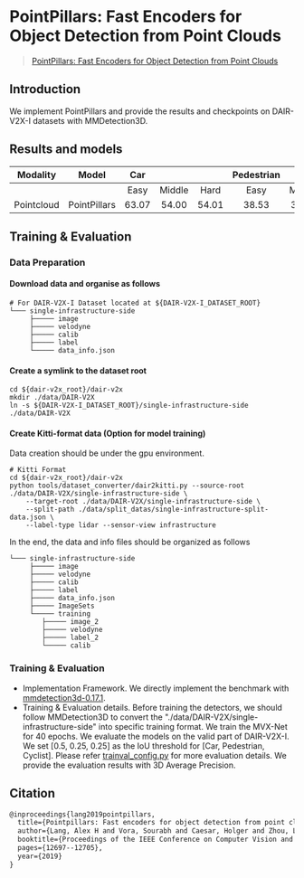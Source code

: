 # PointPillars: Fast Encoders for Object Detection from Point Clouds

> [PointPillars: Fast Encoders for Object Detection from Point Clouds](https://arxiv.org/abs/1812.05784)

## Introduction

We implement PointPillars and provide the results and checkpoints on DAIR-V2X-I datasets with MMDetection3D.

## Results and models

|  Modality  |    Model     |  Car  |        |       | Pedestrian |        |       | Cyclist |        |       |                                          Download                                           |
| :--------: | :----------: | :---: | :----: | :---: | :--------: | :----: | :---: | :-----: | :----: | :---: | :-----------------------------------------------------------------------------------------: |
|            |              | Easy  | Middle | Hard  |    Easy    | Middle | Hard  |  Easy   | Middle | Hard  |                                                                                             |
| Pointcloud | PointPillars | 63.07 | 54.00  | 54.01 |   38.53    | 37.20  | 37.28 |  38.46  | 22.60  | 22.49 | [model](https://drive.google.com/file/d/1CeYLmk5CVyxkRakshjKdsDJcqxstdS5T/view?usp=sharing) |

## Training & Evaluation

### Data Preparation

#### Download data and organise as follows

```
# For DAIR-V2X-I Dataset located at ${DAIR-V2X-I_DATASET_ROOT}
└─── single-infrastructure-side
     ├───── image
     ├───── velodyne
     ├───── calib
     ├───── label
     └───── data_info.json
```

#### Create a symlink to the dataset root

```
cd ${dair-v2x_root}/dair-v2x
mkdir ./data/DAIR-V2X
ln -s ${DAIR-V2X-I_DATASET_ROOT}/single-infrastructure-side ./data/DAIR-V2X
```

#### Create Kitti-format data (Option for model training)

Data creation should be under the gpu environment.

```commandline
# Kitti Format
cd ${dair-v2x_root}/dair-v2x
python tools/dataset_converter/dair2kitti.py --source-root ./data/DAIR-V2X/single-infrastructure-side \
    --target-root ./data/DAIR-V2X/single-infrastructure-side \
    --split-path ./data/split_datas/single-infrastructure-split-data.json \
    --label-type lidar --sensor-view infrastructure
```

In the end, the data and info files should be organized as follows

```
└─── single-infrastructure-side
     ├───── image
     ├───── velodyne
     ├───── calib
     ├───── label
     ├───── data_info.json
     ├───── ImageSets
     └───── training
        ├───── image_2
        ├───── velodyne
        ├───── label_2
        └───── calib
```

### Training & Evaluation

- Implementation Framework. We directly implement the benchmark with [mmdetection3d-0.17.1](https://github.com/open-mmlab/mmdetection3d/tree/v0.17.1).
- Training & Evaluation details.
  Before training the detectors, we should follow MMDetection3D to convert the "./data/DAIR-V2X/single-infrastructure-side" into specific training format.
  We train the MVX-Net for 40 epochs.
  We evaluate the models on the valid part of DAIR-V2X-I.
  We set \[0.5, 0.25, 0.25\] as the IoU threshold for \[Car, Pedestrian, Cyclist\].
  Please refer [trainval_config.py](./trainval_config.py) for more evaluation details.
  We provide the evaluation results with 3D Average Precision.

## Citation

```latex
@inproceedings{lang2019pointpillars,
  title={Pointpillars: Fast encoders for object detection from point clouds},
  author={Lang, Alex H and Vora, Sourabh and Caesar, Holger and Zhou, Lubing and Yang, Jiong and Beijbom, Oscar},
  booktitle={Proceedings of the IEEE Conference on Computer Vision and Pattern Recognition},
  pages={12697--12705},
  year={2019}
}
```
